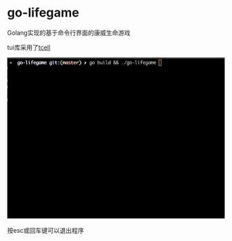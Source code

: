 # go-lifegame

Golang实现的基于命令行界面的康威生命游戏

tui库采用了[tcell](https://github.com/gdamore/tcell)

![go-lifegame](https://github.com/linuxsong/go-lifegame/blob/master/go-lifegame.gif)

按esc或回车键可以退出程序


